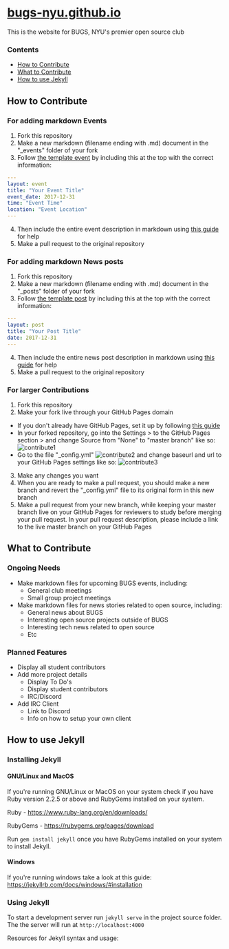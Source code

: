 # [bugs-nyu.github.io](https://bugs-nyu.github.io/)
This is the website for BUGS, NYU's premier open source club

### Contents
- [How to Contribute](#how-to-contribute)
- [What to Contribute](#what-to-contribute)
- [How to use Jekyll](#how-to-use-jekyll)


## How to Contribute
### For adding markdown Events
1. Fork this repository
2. Make a new markdown (filename ending with .md) document in the "\_events" folder of your fork
3. Follow [the template event](_events/template_event.md) by including this at the top with the correct information:

```yaml
---
layout: event
title: "Your Event Title"
event_date: 2017-12-31
time: "Event Time"
location: "Event Location"
---
```
4. Then include the entire event description in markdown using [this guide][md-guide] for help
5. Make a pull request to the original repository

### For adding markdown News posts
1. Fork this repository
2. Make a new markdown (filename ending with .md) document in the "\_posts" folder of your fork
3. Follow [the template post](_posts/template_post.md) by including this at the top with the correct information:

```yaml
---
layout: post
title: "Your Post Title"
date: 2017-12-31
---
```
4. Then include the entire news post description in markdown using [this guide][md-guide] for help
5. Make a pull request to the original repository

[md-guide]: https://guides.github.com/features/mastering-markdown/

### For larger Contributions
1. Fork this repository
2. Make your fork live through your GitHub Pages domain
  * If you don't already have GitHub Pages, set it up by following [this guide][gh-pages]
  * In your forked repository, go into the Settings > to the GitHub Pages section > and change Source from "None" to "master branch" like so:
  ![contribute1](assets/img/contribute1.png)
  * Go to the file "\_config.yml"
  ![contribute2](assets/img/contribute2.png)
  and change baseurl and url to your GitHub Pages settings like so:
  ![contribute3](assets/img/contribute3.png)
3. Make any changes you want
4. When you are ready to make a pull request, you should make a new branch and revert the "\_config.yml" file to its original form in this new branch
5. Make a pull request from your new branch, while keeping your master branch live on your GitHub Pages for reviewers to study before merging your pull request. In your pull request description, please include a link to the live master branch on your GitHub Pages

[gh-pages]: https://guides.github.com/features/pages/

## What to Contribute
### Ongoing Needs
- Make markdown files for upcoming BUGS events, including:
  - General club meetings
  - Small group project meetings
- Make markdown files for news stories related to open source, including:
  - General news about BUGS
  - Interesting open source projects outside of BUGS
  - Interesting tech news related to open source
  - Etc

### Planned Features
- Display all student contributors
- Add more project details
  - Display To Do's
  - Display student contributors
  - IRC/Discord
- Add IRC Client
  - Link to Discord
  - Info on how to setup your own client

## How to use Jekyll
### Installing Jekyll
#### GNU/Linux and MacOS
If you're running GNU/Linux or MacOS on your system check if you have Ruby version 2.2.5 or above and RubyGems installed on your system.

Ruby - https://www.ruby-lang.org/en/downloads/

RubyGems - https://rubygems.org/pages/download

Run `gem install jekyll` once you have RubyGems installed on your system to install Jekyll.

#### Windows
If you're running windows take a look at this guide:
https://jekyllrb.com/docs/windows/#installation

### Using Jekyll
To start a development server run `jekyll serve` in the project source folder. The the server will run at `http://localhost:4000`

Resources for Jekyll syntax and usage:

